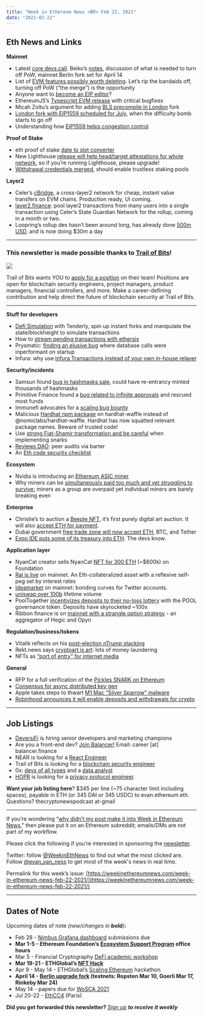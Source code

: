 ```yaml
---
title: "Week in Ethereum News <BR> Feb 22, 2021"
date: "2021-02-22"
---
```


## **Eth News and Links**

**Mainnet**

- Latest [core devs call](https://youtu.be/anrbnroO3dc?t=249). Beiko’s [notes](https://twitter.com/TimBeiko/status/1362787905433866245), discussion of what is needed to turn off PoW, mainnet Berlin fork set for April 14
- List of [EVM features possibly worth deleting](https://hackmd.io/@HWeNw8hNRimMm2m2GH56Cw/evm_feature_removing). Let’s rip the bandaids off, turning off PoW (“the merge”) is the opportunity
- Anyone want to [become an EIP editor](https://medium.com/ethereum-cat-herders/become-an-eip-editor-337f4376bf29)?
- EthereumJS’s [Typescript EVM release](https://github.com/ethereumjs/ethereumjs-monorepo/releases) with critical bugfixes
- Micah Zoltu’s argument for adding [BLS precompile in London](https://notes.ethereum.org/@GW1ZUbNKR5iRjjKYx6_dJQ/Skxf3tNcg_) fork
- [London fork with EIP1559 scheduled for July](https://github.com/ethereum/pm/issues/245), when the difficulty bomb starts to go off
- Understanding how [EIP1559 helps congestion control](https://barnabe.substack.com/p/congestion-control-and-eip1559)

**Proof of Stake**

- eth proof of stake [date to slot converter](https://play.rust-lang.org/?version=stable&mode=debug&edition=2018&gist=a211036e42c9726bfbbbcdf5a58ad086)
- New Lighthouse [release will help head/target attestations for whole network](https://github.com/sigp/lighthouse/releases/tag/v1.1.1), so if you’re running Lighthouse, please upgrade!
- [Withdrawal credentials merged](https://github.com/ethereum/eth2.0-specs/pull/2149), should enable trustless staking pools

**Layer2**

- Celer’s [cBridge](https://blog.celer.network/2021/02/15/celer-cbridge-fast-and-low-cost-value-transfer-network-for-an-interconnected-layer2-and-layer1-future), a cross-layer2 network for cheap, instant value transfers on EVM chains. Production ready, UI coming.
- [layer2.finance](https://blog.celer.network/2021/02/18/layer2-finance-get-defi-mass-adoption-today-scaling-layer-1-defi-in-place-with-zero-migration/): pool layer2 transactions from many users into a single transaction using Celer’s State Guardian Network for the rollup, coming in a month or two.
- Loopring’s rollup dex hasn’t been around long, has already done [500m USD](https://twitter.com/loopringorg/status/1363195374723284992), and is now doing $30m a day

* * *

### **This newsletter is made possible thanks to [Trail of Bits](https://www.trailofbits.com/)!**

![](https://weekinethereumnews.com/wp-content/uploads/2020/05/2314423.jpeg)

Trail of Bits wants YOU to [apply for a position](https://www.trailofbits.com/careers) on their team! Positions are open for blockchain security engineers, project managers, product managers, financial controllers, and more. Make a career-defining contribution and help direct the future of blockchain security at Trail of Bits.

* * *

**Stuff for developers**

- [Defi Simulation](https://twitter.com/TenderlyApp/status/1361401631934414848) with Tenderly, spin up instant forks and manipulate the state/blockheight to simulate transactions
- How to [stream pending transactions with ethersjs](https://www.quiknode.io/guides/defi/how-to-stream-pending-transactions-with-ethers-js)
- Prysmatic: [finding an elusive bug](https://rauljordan.com/2021/02/18/when-a-solution-is-right-in-front-of-your-eyes.html) where database calls were inperformant on startup
- Infura: why use [Infura Transactions instead of your own in-house relayer](https://blog.infura.io/why-you-should-use-infura-transactions-instead-of-building-your-own-in-house-relayer)

**Security/incidents**

- Samsun found [bug in hashmasks sale](https://thehashmasks.medium.com/hashmask-art-sale-bug-report-13ccd66b55d7), could have re-entrancy minted thousands of hashmasks
- Primitive Finance found a [bug related to infinite approvals](https://primitivefinance.medium.com/whitehack-by-primitive-finance-most-funds-are-safe-user-action-required-4dd31c387b8) and rescued most funds
- Immunefi advocates for a [scaling bug bounty](https://medium.com/immunefi/a-defi-security-standard-the-scaling-bug-bounty-9b83dfdc1ba7)
- Malicious [Hardhat npm package](https://twitter.com/HardhatHQ/status/1362866790695641094) on hardhat-waffle instead of @nomiclabs/hardhat-waffle. Hardhat has now squatted relevant package names. Beware of trusted code!
- Use [strong Fiat-Shamir transformation and be careful](https://blog.trailofbits.com/2021/02/19/serving-up-zero-knowledge-proofs/) when implementing snarks
- [Reviews DAO](https://twitter.com/emilianobonassi/status/1361371101419421700): peer audits via barter
- An [Eth code security checklist](https://secureum.substack.com/p/smart-contract-security-101-secureum)

**Ecosystem**

- Nvidia is introducing an [Ethereum ASIC miner](https://blogs.nvidia.com/blog/2021/02/18/geforce-cmp/)
- Why miners can be [simultaneously paid too much and yet struggling to survive:](https://www.symphonious.net/2021/02/15/why-miners-can-be-simultaneously-paid-too-much-and-struggling-to-survive/) miners as a group are overpaid yet individual miners are barely breaking even

**Enterprise**

- Christie’s to auction a [Beeple NFT](https://twitter.com/ChristiesInc/status/1361670588608176128), it’s first purely digital art auction. It will also [accept ETH for payment](https://www.bloomberg.com/news/articles/2021-02-18/christie-s-beeple-auction-will-accept-ether-cryptocurrency-payment).
- Dubai government [free trade zone will now accept ETH](https://www.coindesk.com/dubai-free-zone-becomes-first-uae-government-entity-to-accept-bitcoin), BTC, and Tether
- [Expo IDE puts some of its treasury into ETH](https://twitter.com/JI/status/1362976438383636481). The devs know.

**Application layer**

- NyanCat creator sells NyanCat [NFT for 300 ETH](https://twitter.com/Lindsay_Howard/status/1362840312067031046) (~$600k) on Foundation
- [Rai is live](https://ameensol.medium.com/a-money-god-raises-rai-is-live-on-ethereum-mainnet-f9aff2b1d331) on mainnet. An Eth-collateralized asset with a reflexive self-peg set by interest rates
- [Ideamarket](https://ideamarket.io/) on mainnet: bonding curves for Twitter accounts.
- [uniswap over 100b](https://twitter.com/haydenzadams/status/1361356927226310668) lifetime volume
- PoolTogether [incentivizes deposits to their no-loss lottery](https://medium.com/pooltogether/introducing-pool-23b09f36db48) with the POOL governance token. Deposits have skyrocketed ~100x
- Ribbon finance is on [mainnet with a strangle option strategy](https://ribbonfinance.medium.com/yield-hacking-for-fun-and-profit-b50cf47fca35) - an aggregator of Hegic and Opyn

**Regulation/business/tokens**

- Vitalik reflects on his [post-election nTrump stacking](https://vitalik.ca/general/2021/02/18/election.html)
- Rekt.news says [cryptoart is art](https://www.rekt.news/nft-digital-art-enthusiast/): lots of money laundering
- NFTs as [“port of entry” for internet media](https://variant.mirror.xyz/T8kdtZRIgy_srXB5B06L8vBqFHYlEBcv6ae2zR6Y_eo)

**General**

- RFP for a full verification of the [Pickles SNARK on Ethereum](https://hackmd.io/u_2Ygx8XS5Ss1aObgOFjkA)
- [Consensus for async distributed key gen](https://arxiv.org/abs/2102.09041)
- Apple takes steps to thwart [M1 Mac “Silver Sparrow” malware](https://www.macrumors.com/2021/02/22/apple-revokes-silver-sparrow-certificates/)
- [Robinhood announces it will enable deposits and withdrawals for crypto](https://twitter.com/RobinhoodApp/status/1362143073510121472)

* * *

## **Job Listings**

- [DeversiFi](https://www.deversifi.com/careers) is hiring senior developers and marketing champions
- Are you a front-end dev? [Join Balancer!](https://angel.co/company/balancer-labs-1/jobs/1146637-front-end-engineer) Email: career \[at\] balancer.finance
- NEAR is looking for a [React Engineer](https://boards.greenhouse.io/near/jobs/4938418002)
- Trail of Bits is looking for a [blockchain security engineer](https://jobs.lever.co/trailofbits/4f459855-3299-462f-9e73-299a840d5baf)
- 0x: [devs of all types](https://0x.org/about/jobs) and a [data analyst](https://boards.greenhouse.io/0x/jobs/4220949002)
- [HOPR](https://hoprnet.org/) is looking for a [privacy protocol engineer](https://hoprnet.jobbase.io/).

**Want your job listing here**? $345 per line (~75 character limit including spaces), payable in ETH (or 345 DAI or 345 USDC) to evan.ethereum.eth. Questions? thecryptonewspodcast at-gmail

* * *

If you’re wondering “[why didn’t my post make it into Week in Ethereum News](https://www.evanvanness.com/post/179914035841/why-didnt-my-post-make-the-newsletter),” then please put it on an Ethereum subreddit; emails/DMs are not part of my workflow.

Please click the following if you’re interested in sponsoring the [newsletter](https://www.evanvanness.com/post/625741875743227904/evan-is-live-on-balancer).

Twitter: follow [@WeekinEthNews](https://twitter.com/WeekInEthNews) to find out what the most clicked are. Follow [@evan\_van\_ness](https://twitter.com/evan_van_ness) to get most of the week's news in real time.

Permalink for this week’s issue: [https://weekinethereumnews.com/week-in-ethereum-news-feb-22-2021/](https://weekinethereumnews.com/week-in-ethereum-news-feb-22-2021/)

* * *

## **Dates of Note**

Upcoming dates of note _(_new/changes in **bold**_)_**:**

- Feb 28 - [Nimbus Grafana dashboard](https://twitter.com/ethnimbus/status/1360273972944920582) submissions due
- **Mar 1-5 - Ethereum Foundation’s [Ecosystem Support Program](https://twitter.com/EF_ESP/status/1362817256774893568) office hours**
- Mar 5 - Financial Cryptography [DeFi academic workshop](https://fc21.ifca.ai/defi/)
- **Mar 19-21 - ETHGlobal’s [NFT Hack](https://nft.ethglobal.co/)**
- Apr 9 - May 14 - ETHGlobal’s [Scaling Ethereum](https://scaling.ethglobal.co/) hackathon
- **April 14 - [Berlin upgrade fork](https://github.com/ethereum/pm/issues/248#issuecomment-782069875) (testnets: Ropsten Mar 10, Goerli Mar 17, Rinkeby Mar 24)**
- May 14 - papers due for [WoSCA 2021](https://trailofbits.github.io/WoSCA/)
- Jul 20-22 - [EthCC4](https://ethcc.io/) (Paris)

**Did you get forwarded this newsletter?** _[Sign up](https://weekinethereum.substack.com/subscribe#about) **to receive it weekly**_
